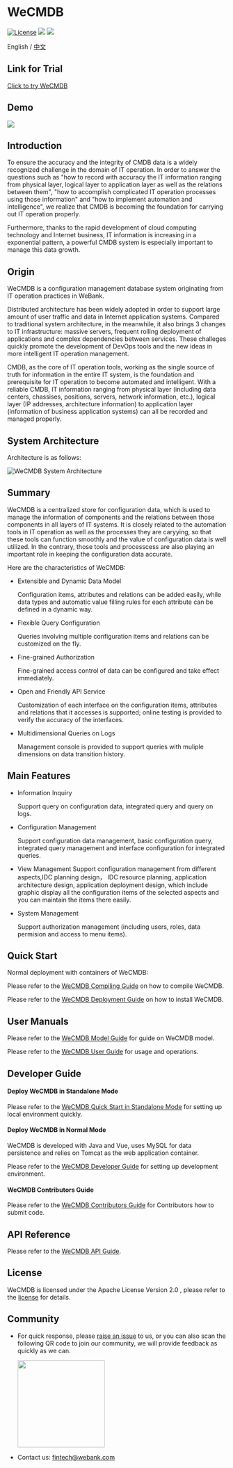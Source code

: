 # WeCMDB

[![License](https://img.shields.io/badge/License-Apache%202.0-blue.svg)](https://opensource.org/licenses/Apache-2.0)
![](https://img.shields.io/badge/language-java-orange.svg)
![](https://img.shields.io/badge/language-vue-green.svg)

English / [中文](README.md)

## Link for Trial
[Click to try WeCMDB](http://106.53.80.138/wecmdb/index.html#/)<br>

## Demo
<img src="./cmdb-wiki/docs/manual/images/ci-data-management.gif" />

## Introduction
To ensure the accuracy and the integrity of CMDB data is a widely recognized challenge in the domain of IT operation. In order to answer the questions such as "how to record with accuracy the IT information ranging from physical layer, logical layer to application layer as well as the relations between them", "how to accomplish complicated IT operation processes using those information" and "how to implement automation and intelligence", we realize that CMDB is becoming the foundation for carrying out IT operation properly. 

Furthermore, thanks to the rapid development of cloud computing technology and Internet business, IT information is increasing in a exponential pattern, a powerful CMDB system is especially important to manage this data growth. 

## Origin
WeCMDB is a configuration management database system originating from IT operation practices in WeBank. 

Distributed architecture has been widely adopted in order to support large amount of user traffic and data in Internet application systems. Compared to traditional system architecture, in the meanwhile, it also brings 3 changes to IT infrastructure: massive servers, frequent rolling deployment of applications and complex dependencies between services. These challeges quickly promote the development of DevOps tools and the new ideas in more intelligent IT operation management.

CMDB, as the core of IT operation tools, working as the single source of truth for information in the entire IT system, is the foundation and prerequisite for IT operation to become automated and intelligent. With a reliable CMDB, IT information ranging from physical layer (including data centers, chassises, positions, servers, network information, etc.), logical layer (IP addresses, architecture information) to application layer (information of business application systems) can all be recorded and managed properly.

## System Architecture
Architecture is as follows: 

![WeCMDB System Architecture](cmdb-wiki/images/wecmdb_arch_en.png) 

## Summary
WeCMDB is a centralized store for configuration data, which is used to manage the information of components and the relations between those components in all layers of IT systems. It is closely related to the automation tools in IT operation as well as the processes they are caryying, so that these tools can function smoothly and the value of configuration data is well utilized. In the contrary, those tools and processcess are also playing an important role in keeping the configuration data accurate.

Here are the characteristics of WeCMDB:

- Extensible and Dynamic Data Model

  Configuration items, attributes and relations can be added easily, while data types and automatic value filling rules for each attribute can be defined in a dynamic way. 

- Flexible Query Configuration

  Queries involving multiple configuration items and relations can be customized on the fly.
  
- Fine-grained Authorization

  Fine-grained access control of data can be configured and take effect immediately.
  
- Open and Friendly API Service

  Customization of each interface on the configuration items, attributes and relations that it accesses is supported; online testing is provided to verify the accuracy of the interfaces.
  
- Multidimensional Queries on Logs

  Management console is provided to support queries with muliple dimensions on data transition history.

## Main Features
- Information Inquiry

  Support query on configuration data, integrated query and query on logs. 

- Configuration Management

  Support configuration data management, basic configuration query, integrated query management and interface configuration for integrated queries.

- View Management
  Support configuration management from different aspects,IDC planning design， IDC resource planning, application architecture design, application deployment design, which include graphic display all the configuration items of the selected aspects and you can maintain the items there easily.

- System Management

  Support authorization management (including users, roles, data permision and access to menu items).
  
## Quick Start
Normal deployment with containers of WeCMDB:

Please refer to the [WeCMDB Compiling Guide](cmdb-wiki/docs/install/wecmdb_compile_guide_en.md) on how to compile WeCMDB.

Please refer to the [WeCMDB Deployment Guide](cmdb-wiki/docs/install/wecmdb_install_guide_en.md) on how to install WeCMDB.

## User Manuals
Please refer to the [WeCMDB Model Guide](cmdb-wiki/docs/manual/wecmdb_model_guide.md) for guide on WeCMDB model.

Please refer to the [WeCMDB User Guide](cmdb-wiki/docs/manual/wecmdb_user_guide.md) for usage and operations.

## Developer Guide
#### Deploy WeCMDB in Standalone Mode
Please refer to the [WeCMDB Quick Start in Standalone Mode](cmdb-wiki/docs/developer/wecmdb_local_standalone_guide_en.md) for setting up local environment quickly.

#### Deploy WeCMDB in Normal Mode
WeCMDB is developed with Java and Vue, uses MySQL for data persistence and relies on Tomcat as the web application container.

Please refer to the [WeCMDB Developer Guide](cmdb-wiki/docs/developer/wecmdb_developer_guide_en.md) for setting up development environment.

#### WeCMDB Contributors Guide
Please refer to the [WeCMDB Contributors Guide](cmdb-wiki/docs/developer/code_contributors_submit_guide_en.md) for Contributors how to submit code.

## API Reference
Please refer to the [WeCMDB API Guide](cmdb-wiki/docs/api/wecmdb_api_guide.md).

## License
WeCMDB is licensed under the Apache License Version 2.0 , please refer to the [license](LICENSE) for details.

## Community
- For quick response, please [raise an issue](https://github.com/WeBankPartners/we-cmdb/issues/new/choose) to us, or you can also scan the following QR code to join our community, we will provide feedback as quickly as we can.

  <div align="left">
  <img src="cmdb-wiki/images/wecube_qr_code.png"  height="200" width="200">
  </div>

- Contact us: fintech@webank.com